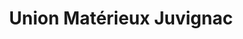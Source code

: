 ---
title: "Union Matérieux Juvignac"
url: /juvignac/union-materieux-juvignac/
shop: à faire soi-même
---